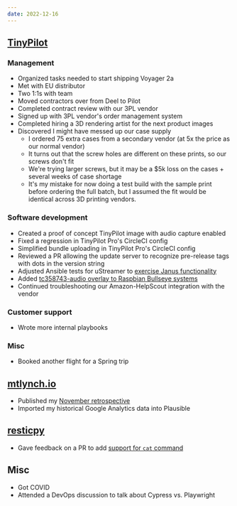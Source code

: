 ```yaml
---
date: 2022-12-16
---
```


## [TinyPilot](https://tinypilotkvm.com)

### Management

- Organized tasks needed to start shipping Voyager 2a
- Met with EU distributor
- Two 1:1s with team
- Moved contractors over from Deel to Pilot
- Completed contract review with our 3PL vendor
- Signed up with 3PL vendor's order management system
- Completed hiring a 3D rendering artist for the next product images
- Discovered I might have messed up our case supply
  - I ordered 75 extra cases from a secondary vendor (at 5x the price as our normal vendor)
  - It turns out that the screw holes are different on these prints, so our screws don't fit
  - We're trying larger screws, but it may be a $5k loss on the cases + several weeks of case shortage
  - It's my mistake for now doing a test build with the sample print before ordering the full batch, but I assumed the fit would be identical across 3D printing vendors.

### Software development

- Created a proof of concept TinyPilot image with audio capture enabled
- Fixed a regression in TinyPilot Pro's CircleCI config
- Simplified bundle uploading in TinyPilot Pro's CircleCI config
- Reviewed a PR allowing the update server to recognize pre-release tags with dots in the version string
- Adjusted Ansible tests for uStreamer to [exercise Janus functionality](https://github.com/tiny-pilot/ansible-role-ustreamer/pull/87)
- Added [tc358743-audio overlay to Raspbian Bullseye systems](https://github.com/tiny-pilot/ansible-role-ustreamer/pull/86)
- Continued troubleshooting our Amazon-HelpScout integration with the vendor

### Customer support

- Wrote more internal playbooks

### Misc

- Booked another flight for a Spring trip

## [mtlynch.io](https://mtlynch.io)

- Published my [November retrospective](https://mtlynch.io/retrospectives/2022/11/)
- Imported my historical Google Analytics data into Plausible

## [resticpy](https://github.com/mtlynch/resticpy)

- Gave feedback on a PR to add [support for `cat` command](https://github.com/mtlynch/resticpy/pull/113)

## Misc

- Got COVID
- Attended a DevOps discussion to talk about Cypress vs. Playwright

